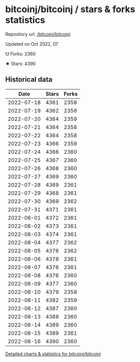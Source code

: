 # bitcoinj/bitcoinj / stars & forks statistics

Repository url: [/bitcoinj/bitcoinj](https://github.com/bitcoinj/bitcoinj)

Updated on Oct 2022, 07

☋ Forks: 2360

★ Stars: 4390

## Historical data
| Date | Stars | Forks |
|------|-------|-------|
| 2022-07-18 | 4361 | 2358 | 
| 2022-07-19 | 4362 | 2358 | 
| 2022-07-20 | 4364 | 2359 | 
| 2022-07-21 | 4364 | 2358 | 
| 2022-07-22 | 4364 | 2358 | 
| 2022-07-23 | 4366 | 2359 | 
| 2022-07-24 | 4366 | 2360 | 
| 2022-07-25 | 4367 | 2360 | 
| 2022-07-26 | 4368 | 2360 | 
| 2022-07-27 | 4369 | 2360 | 
| 2022-07-28 | 4369 | 2361 | 
| 2022-07-29 | 4368 | 2361 | 
| 2022-07-30 | 4369 | 2362 | 
| 2022-07-31 | 4371 | 2361 | 
| 2022-08-01 | 4372 | 2361 | 
| 2022-08-02 | 4373 | 2361 | 
| 2022-08-03 | 4374 | 2361 | 
| 2022-08-04 | 4377 | 2362 | 
| 2022-08-05 | 4376 | 2362 | 
| 2022-08-06 | 4378 | 2361 | 
| 2022-08-07 | 4376 | 2361 | 
| 2022-08-08 | 4376 | 2360 | 
| 2022-08-09 | 4377 | 2360 | 
| 2022-08-10 | 4379 | 2358 | 
| 2022-08-11 | 4382 | 2359 | 
| 2022-08-12 | 4387 | 2360 | 
| 2022-08-13 | 4388 | 2360 | 
| 2022-08-14 | 4389 | 2360 | 
| 2022-08-15 | 4389 | 2361 | 
| 2022-08-16 | 4390 | 2360 | 


[Detailed charts & statistics for bitcoinj/bitcoinj](https://reviewgithub.com/rep/bitcoinj/bitcoinj)
